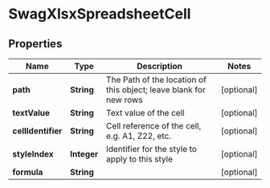 
# SwagXlsxSpreadsheetCell

## Properties
Name | Type | Description | Notes
------------ | ------------- | ------------- | -------------
**path** | **String** | The Path of the location of this object; leave blank for new rows |  [optional]
**textValue** | **String** | Text value of the cell |  [optional]
**cellIdentifier** | **String** | Cell reference of the cell, e.g. A1, Z22, etc. |  [optional]
**styleIndex** | **Integer** | Identifier for the style to apply to this style |  [optional]
**formula** | **String** |  |  [optional]



